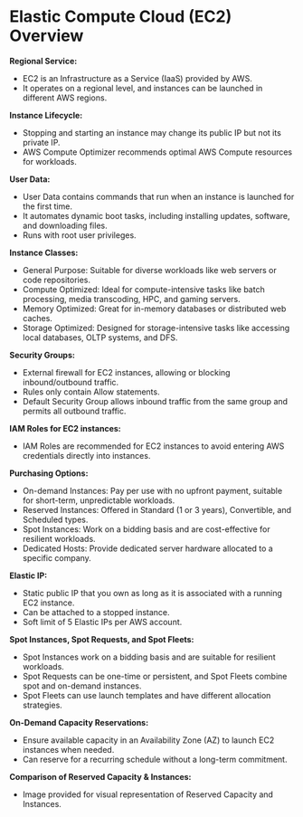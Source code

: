 # Elastic Compute Cloud (EC2) Overview

**Regional Service:**
- EC2 is an Infrastructure as a Service (IaaS) provided by AWS.
- It operates on a regional level, and instances can be launched in different AWS regions.

**Instance Lifecycle:**
- Stopping and starting an instance may change its public IP but not its private IP.
- AWS Compute Optimizer recommends optimal AWS Compute resources for workloads.

**User Data:**
- User Data contains commands that run when an instance is launched for the first time.
- It automates dynamic boot tasks, including installing updates, software, and downloading files.
- Runs with root user privileges.

**Instance Classes:**
- General Purpose: Suitable for diverse workloads like web servers or code repositories.
- Compute Optimized: Ideal for compute-intensive tasks like batch processing, media transcoding, HPC, and gaming servers.
- Memory Optimized: Great for in-memory databases or distributed web caches.
- Storage Optimized: Designed for storage-intensive tasks like accessing local databases, OLTP systems, and DFS.

**Security Groups:**
- External firewall for EC2 instances, allowing or blocking inbound/outbound traffic.
- Rules only contain Allow statements.
- Default Security Group allows inbound traffic from the same group and permits all outbound traffic.

**IAM Roles for EC2 instances:**
- IAM Roles are recommended for EC2 instances to avoid entering AWS credentials directly into instances.

**Purchasing Options:**
- On-demand Instances: Pay per use with no upfront payment, suitable for short-term, unpredictable workloads.
- Reserved Instances: Offered in Standard (1 or 3 years), Convertible, and Scheduled types.
- Spot Instances: Work on a bidding basis and are cost-effective for resilient workloads.
- Dedicated Hosts: Provide dedicated server hardware allocated to a specific company.

**Elastic IP:**
- Static public IP that you own as long as it is associated with a running EC2 instance.
- Can be attached to a stopped instance.
- Soft limit of 5 Elastic IPs per AWS account.

**Spot Instances, Spot Requests, and Spot Fleets:**
- Spot Instances work on a bidding basis and are suitable for resilient workloads.
- Spot Requests can be one-time or persistent, and Spot Fleets combine spot and on-demand instances.
- Spot Fleets can use launch templates and have different allocation strategies.

**On-Demand Capacity Reservations:**
- Ensure available capacity in an Availability Zone (AZ) to launch EC2 instances when needed.
- Can reserve for a recurring schedule without a long-term commitment.

**Comparison of Reserved Capacity & Instances:**
- Image provided for visual representation of Reserved Capacity and Instances.

